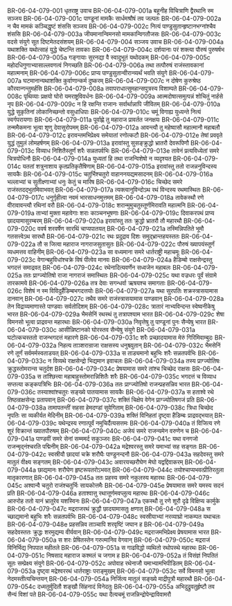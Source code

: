 BR-06-04-079-001  धृतराष्ट्र उवाच
BR-06-04-079-001a बहूनीह विचित्राणि द्वैरथानि स्म सञ्जय
BR-06-04-079-001c पाण्डूनां मामकैः सार्धमश्रौषं तव जल्पतः
BR-06-04-079-002a न चैव मामकं कञ्चिद्धृष्टं शंससि सञ्जय
BR-06-04-079-002c नित्यं पाण्डुसुतान्हृष्टानभग्नांश्चैव शंससि
BR-06-04-079-003a जीयमानान्विमनसो मामकान्विगतौजसः
BR-06-04-079-003c वदसे संयुगे सूत दिष्टमेतदसंशयम्
BR-06-04-079-004  सञ्जय उवाच
BR-06-04-079-004a यथाशक्ति यथोत्साहं युद्धे चेष्टन्ति तावकाः
BR-06-04-079-004c दर्शयानाः परं शक्त्या पौरुषं पुरुषर्षभ
BR-06-04-079-005a गङ्गायाः सुरनद्या वै स्वादुभूतं यथोदकम्
BR-06-04-079-005c महोदधिगुणाभ्यासाल्लवणत्वं निगच्छति
BR-06-04-079-006a तथा तत्पौरुषं राजंस्तावकानां महात्मनाम्
BR-06-04-079-006c प्राप्य पाण्डुसुतान्वीरान्व्यर्थं भवति संयुगे
BR-06-04-079-007a घटमानान्यथाशक्ति कुर्वाणान्कर्म दुष्करम्
BR-06-04-079-007c न दोषेण कुरुश्रेष्ठ कौरवान्गन्तुमर्हसि
BR-06-04-079-008a तवापराधात्सुमहान्सपुत्रस्य विशाम्पते
BR-06-04-079-008c पृथिव्याः प्रक्षयो घोरो यमराष्ट्रविवर्धनः
BR-06-04-079-009a आत्मदोषात्समुत्पन्नं शोचितुं नार्हसे नृप
BR-06-04-079-009c न हि रक्षन्ति राजानः सर्वार्थान्नापि जीवितम्
BR-06-04-079-010a युद्धे सुकृतिनां लोकानिच्छन्तो वसुधाधिपाः
BR-06-04-079-010c चमूं विगाह्य युध्यन्ते नित्यं स्वर्गपरायणाः
BR-06-04-079-011a पूर्वाह्णे तु महाराज प्रावर्तत जनक्षयः
BR-06-04-079-011c तन्ममैकमना भूत्वा शृणु देवासुरोपमम्
BR-06-04-079-012a आवन्त्यौ तु महेष्वासौ महात्मानौ महाबलौ
BR-06-04-079-012c इरावन्तमभिप्रेक्ष्य समेयातां रणोत्कटौ
BR-06-04-079-012e तेषां प्रववृते युद्धं तुमुलं लोमहर्षणम्
BR-06-04-079-013a इरावांस्तु सुसङ्क्रुद्धो भ्रातरौ देवरूपिणौ
BR-06-04-079-013c विव्याध निशितैस्तूर्णं शरैः सन्नतपर्वभिः
BR-06-04-079-013e तावेनं प्रत्यविध्येतां समरे चित्रयोधिनौ
BR-06-04-079-014a युध्यतां हि तथा राजन्विशेषो न व्यदृश्यत
BR-06-04-079-014c यततां शत्रुनाशाय कृतप्रतिकृतैषिणाम्
BR-06-04-079-015a इरावांस्तु ततो राजन्ननुविन्दस्य सायकैः
BR-06-04-079-015c चतुर्भिश्चतुरो वाहाननयद्यमसादनम्
BR-06-04-079-016a भल्लाभ्यां च सुतीक्ष्णाभ्यां धनुः केतुं च मारिष
BR-06-04-079-016c चिच्छेद समरे राजंस्तदद्भुतमिवाभवत्
BR-06-04-079-017a त्यक्त्वानुविन्दोऽथ रथं विन्दस्य रथमास्थितः
BR-06-04-079-017c धनुर्गृहीत्वा नवमं भारसाधनमुत्तमम्
BR-06-04-079-018a तावेकस्थौ रणे वीरावावन्त्यौ रथिनां वरौ
BR-06-04-079-018c शरान्मुमुचतुस्तूर्णमिरावति महात्मनि
BR-06-04-079-019a ताभ्यां मुक्ता महावेगाः शराः काञ्चनभूषणाः
BR-06-04-079-019c दिवाकरपथं प्राप्य छादयामासुरम्बरम्
BR-06-04-079-020a इरावांस्तु ततः क्रुद्धो भ्रातरौ तौ महारथौ
BR-06-04-079-020c ववर्ष शरवर्षेण सारथिं चाप्यपातयत्
BR-06-04-079-021a तस्मिन्निपतिते भूमौ गतसत्त्वेऽथ सारथौ
BR-06-04-079-021c रथः प्रदुद्राव दिशः समुद्भ्रान्तहयस्ततः
BR-06-04-079-022a तौ स जित्वा महाराज नागराजसुतासुतः
BR-06-04-079-022c पौरुषं ख्यापयंस्तूर्णं व्यधमत्तव वाहिनीम्
BR-06-04-079-023a सा वध्यमाना समरे धार्तराष्ट्री महाचमूः
BR-06-04-079-023c वेगान्बहुविधांश्चक्रे विषं पीत्वेव मानवः
BR-06-04-079-024a हैडिम्बो राक्षसेन्द्रस्तु भगदत्तं समाद्रवत्
BR-06-04-079-024c रथेनादित्यवर्णेन सध्वजेन महाबलः
BR-06-04-079-025a ततः प्राग्ज्योतिषो राजा नागराजं समास्थितः
BR-06-04-079-025c यथा वज्रधरः पूर्वं संग्रामे तारकामये
BR-06-04-079-026a तत्र देवाः सगन्धर्वा ऋषयश्च समागताः
BR-06-04-079-026c विशेषं न स्म विविदुर्हैडिम्बभगदत्तयोः
BR-06-04-079-027a यथा सुरपतिः शक्रस्त्रासयामास दानवान्
BR-06-04-079-027c तथैव समरे राजंस्त्रासयामास पाण्डवान्
BR-06-04-079-028a तेन विद्राव्यमाणास्ते पाण्डवाः सर्वतोदिशम्
BR-06-04-079-028c त्रातारं नाभ्यविन्दन्त स्वेष्वनीकेषु भारत
BR-06-04-079-029a भैमसेनिं रथस्थं तु तत्रापश्याम भारत
BR-06-04-079-029c शेषा विमनसो भूत्वा प्राद्रवन्त महारथाः
BR-06-04-079-030a निवृत्तेषु तु पाण्डूनां पुनः सैन्येषु भारत
BR-06-04-079-030c आसीन्निष्टानको घोरस्तव सैन्येषु संयुगे
BR-06-04-079-031a घटोत्कचस्ततो राजन्भगदत्तं महारणे
BR-06-04-079-031c शरैः प्रच्छादयामास मेरुं गिरिमिवाम्बुदः
BR-06-04-079-032a निहत्य ताञ्शरान्राजा राक्षसस्य धनुश्च्युतान्
BR-06-04-079-032c भैमसेनिं रणे तूर्णं सर्वमर्मस्वताडयत्
BR-06-04-079-033a स ताड्यमानो बहुभिः शरैः सन्नतपर्वभिः
BR-06-04-079-033c न विव्यथे राक्षसेन्द्रो भिद्यमान इवाचलः
BR-06-04-079-034a तस्य प्राग्ज्योतिषः क्रुद्धस्तोमरान्स चतुर्दश
BR-06-04-079-034c प्रेषयामास समरे तांश्च चिच्छेद राक्षसः
BR-06-04-079-035a स तांश्छित्त्वा महाबाहुस्तोमरान्निशितैः शरैः
BR-06-04-079-035c भगदत्तं च विव्याध सप्तत्या कङ्कपत्रिभिः
BR-06-04-079-036a ततः प्राग्ज्योतिषो राजन्प्रहसन्निव भारत
BR-06-04-079-036c तस्याश्वांश्चतुरः सङ्ख्ये पातयामास सायकैः
BR-06-04-079-037a स हताश्वे रथे तिष्ठन्राक्षसेन्द्रः प्रतापवान्
BR-06-04-079-037c शक्तिं चिक्षेप वेगेन प्राग्ज्योतिषगजं प्रति
BR-06-04-079-038a तामापतन्तीं सहसा हेमदण्डां सुवेगिताम्
BR-06-04-079-038c त्रिधा चिच्छेद नृपतिः सा व्यकीर्यत मेदिनीम्
BR-06-04-079-039a शक्तिं विनिहतां दृष्ट्वा हैडिम्बः प्राद्रवद्भयात्
BR-06-04-079-039c यथेन्द्रस्य रणात्पूर्वं नमुचिर्दैत्यसत्तमः
BR-06-04-079-040a तं विजित्य रणे शूरं विक्रान्तं ख्यातपौरुषम्
BR-06-04-079-040c अजेयं समरे राजन्यमेन वरुणेन च
BR-06-04-079-041a पाण्डवीं समरे सेनां सम्ममर्द सकुञ्जरः
BR-06-04-079-041c यथा वनगजो राजन्मृद्नंश्चरति पद्मिनीम्
BR-06-04-079-042a मद्रेश्वरस्तु समरे यमाभ्यां सह सङ्गतः
BR-06-04-079-042c स्वस्रीयौ छादयां चक्रे शरौघैः पाण्डुनन्दनौ
BR-06-04-079-043a सहदेवस्तु समरे मातुलं वीक्ष्य सङ्गतम्
BR-06-04-079-043c अवारयच्छरौघेण मेघो यद्वद्दिवाकरम्
BR-06-04-079-044a छाद्यमानः शरौघेण हृष्टरूपतरोऽभवत्
BR-06-04-079-044c तयोश्चाप्यभवत्प्रीतिरतुला मातृकारणात्
BR-06-04-079-045a ततः प्रहस्य समरे नकुलस्य महारथः
BR-06-04-079-045c अश्वान्वै चतुरो राजंश्चतुर्भिः सायकोत्तमैः
BR-06-04-079-045e प्रेषयामास समरे यमस्य सदनं प्रति
BR-06-04-079-046a हताश्वात्तु रथात्तूर्णमवप्लुत्य महारथः
BR-06-04-079-046c आरुरोह ततो यानं भ्रातुरेव यशस्विनः
BR-06-04-079-047a एकस्थौ तु रणे शूरौ दृढे विक्षिप्य कार्मुके
BR-06-04-079-047c मद्रराजरथं क्रुद्धौ छादयामासतुः क्षणात्
BR-06-04-079-048a स च्छाद्यमानो बहुभिः शरैः सन्नतपर्वभिः
BR-06-04-079-048c स्वस्रीयाभ्यां नरव्याघ्रो नाकम्पत यथाचलः
BR-06-04-079-048e प्रहसन्निव ताञ्चापि शरवृष्टिं जघान ह
BR-06-04-079-049a सहदेवस्ततः क्रुद्धः शरमुद्यम्य वीर्यवान्
BR-06-04-079-049c मद्रराजमभिप्रेक्ष्य प्रेषयामास भारत
BR-06-04-079-050a स शरः प्रेषितस्तेन गरुत्मानिव वेगवान्
BR-06-04-079-050c मद्रराजं विनिर्भिद्य निपपात महीतले
BR-06-04-079-051a स गाढविद्धो व्यथितो रथोपस्थे महारथः
BR-06-04-079-051c निषसाद महाराज कश्मलं च जगाम ह
BR-06-04-079-052a तं विसंज्ञं निपतितं सूतः सम्प्रेक्ष्य संयुगे
BR-06-04-079-052c अपोवाह रथेनाजौ यमाभ्यामभिपीडितम्
BR-06-04-079-053a दृष्ट्वा मद्रेश्वररथं धार्तराष्ट्राः पराङ्मुखम्
BR-06-04-079-053c सर्वे विमनसो भूत्वा नेदमस्तीत्यचिन्तयन्
BR-06-04-079-054a निर्जित्य मातुलं सङ्ख्ये माद्रीपुत्रौ महारथौ
BR-06-04-079-054c दध्मतुर्मुदितौ शङ्खौ सिंहनादं विनेदतुः
BR-06-04-079-055a अभिदुद्रुवतुर्हृष्टौ तव सैन्यं विशां पते
BR-06-04-079-055c यथा दैत्यचमूं राजन्निन्द्रोपेन्द्राविवामरौ

